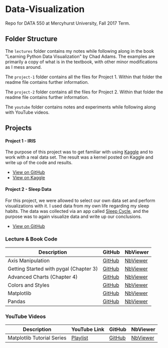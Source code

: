 # Data-Visualization
Repo for DATA 550 at Mercyhurst University, Fall 2017 Term.

## Folder Structure
The ```lectures``` folder contains my notes while following along in the book "Learning Python Data Visualization" by Chad Adams. The examples are primarily a copy of what is in the textbook, with other minor modifications as I mess around.

The ```project-1``` folder contains all the files for Project 1. Within that folder the readme file contains further information.

The ```project-2``` folder contains all the files for Project 2. Within that folder the readme file contains further information.

The ```youtube``` folder contains notes and experiments while following along with YouTube videos.


## Projects

#### Project 1 - IRIS

The purpose of this project was to get familiar with using [Kaggle](http://www.kaggle.com/) and to work with a real data set. The result was a kernel posted on Kaggle and write up of the code and results.

* [View on GitHub](https://github.com/rer145/Data-Visualization/tree/master/project-1)
* [View on Kaggle](https://www.kaggle.com/rer145/iris-experiments/)

#### Project 2 - Sleep Data

For this project, we were allowed to select our own data set and perform visualizations with it. I used data from my own life regarding my sleep habits. The data was collected via an app called [Sleep Cycle](https://www.sleepcycle.com/), and the purpose was to again visualize data and write up our conclusions.

* [View on GitHub](https://github.com/rer145/Data-Visualization/tree/master/project-2)


### Lecture & Book Code

Description | GitHub | NbViewer
--- | --- | ---
Axis Manipulation | [GitHub](https://github.com/rer145/Data-Visualization/blob/master/lectures/axes.ipynb) | [NbViewer](nbviewer.jupyter.org/github/rer145/Data-Visualization/blob/master/lectures/axes.ipynb)
Getting Started with pygal (Chapter 3) | [GitHub](https://github.com/rer145/Data-Visualization/blob/master/lectures/chapter-3.ipynb) | [NbViewer](nbviewer.jupyter.org/github/rer145/Data-Visualization/blob/master/lectures/chapter-3.ipynb)
Advanced Charts (Chapter 4) | [GitHub](https://github.com/rer145/Data-Visualization/blob/master/lectures/chapter-4.ipynb) | [NbViewer](nbviewer.jupyter.org/github/rer145/Data-Visualization/blob/master/lectures/chapter-4.ipynb)
Colors and Styles | [GitHub](https://github.com/rer145/Data-Visualization/blob/master/lectures/colors-and-styles.ipynb) | [NbViewer](nbviewer.jupyter.org/github/rer145/Data-Visualization/blob/master/lectures/colors-and-styles.ipynb)
Matplotlib | [GitHub](https://github.com/rer145/Data-Visualization/blob/master/lectures/matplotlib.ipynb) | [NbViewer](nbviewer.jupyter.org/github/rer145/Data-Visualization/blob/master/lectures/matplotlib.ipynb)
Pandas | [GitHub](https://github.com/rer145/Data-Visualization/blob/master/lectures/pandas.ipynb) | [NbViewer](nbviewer.jupyter.org/github/rer145/Data-Visualization/blob/master/lectures/pandas.ipynb)



### YouTube Videos

Description | YouTube Link | GitHub | NbViewer
--- | --- | --- | ---
Matplotlib Tutorial Series | [Playlist](https://www.youtube.com/playlist?list=PLQVvvaa0QuDfefDfXb9Yf0la1fPDKluPF) | [GitHub](https://github.com/rer145/Data-Visualization/blob/master/youtube/matplotlib%20-%20sentdex%20YouTube%20Series.ipynb) | [NbViewer](http://nbviewer.jupyter.org/github/rer145/Data-Visualization/blob/master/youtube/matplotlib%20-%20sentdex%20YouTube%20Series.ipynb)
